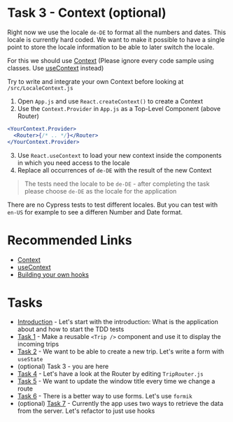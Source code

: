 # Task 3 - Context (optional)

Right now we use the locale `de-DE` to format all the numbers and dates. This locale is currently hard coded. We want to make it possible to have a single point to store the locale information to be able to later switch the locale.

For this we should use [Context](https://reactjs.org/docs/context.html) (Please ignore every code sample using classes. Use [useContext](https://reactjs.org/docs/hooks-reference.html#usecontext) instead)

Try to write and integrate your own Context before looking at `/src/LocaleContext.js`

1. Open `App.js` and use `React.createContext()` to create a Context
2. Use the `Context.Provider` in `App.js` as a Top-Level Component (above Router)

```jsx
<YourContext.Provider>
  <Router>{/* .. */}</Router>
</YourContext.Provider>
```

3. Use `React.useContext` to load your new context inside the components in which you need access to the locale
4. Replace all occurrences of `de-DE` with the result of the new Context

> The tests need the locale to be `de-DE` - after completing the task please choose `de-DE` as the locale for the application

There are no Cypress tests to test different locales. But you can test with `en-US` for example to see a differen Number and Date format.

# Recommended Links

- [Context](https://reactjs.org/docs/context.html)
- [useContext](https://reactjs.org/docs/hooks-reference.html#usecontext)
- [Building your own hooks](https://reactjs.org/docs/hooks-custom.html)

# Tasks

- [Introduction](https://github.com/ankri/react-workshop/blob/master/tasks/Task-0.md) - Let's start with the introduction: What is the application about and how to start the TDD tests
- [Task 1](https://github.com/ankri/react-workshop/blob/master/tasks/Task-1.md) - Make a reusable `<Trip />` component and use it to display the incoming trips
- [Task 2](https://github.com/ankri/react-workshop/blob/master/tasks/Task-2.md) - We want to be able to create a new trip. Let's write a form with `useState`
- (optional) Task 3 - you are here
- [Task 4](https://github.com/ankri/react-workshop/blob/master/tasks/Task-4.md) - Let's have a look at the Router by editing `TripRouter.js`
- [Task 5](https://github.com/ankri/react-workshop/blob/master/tasks/Task-5.md) - We want to update the window title every time we change a route
- [Task 6](https://github.com/ankri/react-workshop/blob/master/tasks/Task-6.md) - There is a better way to use forms. Let's use `formik`
- (optional) [Task 7](https://github.com/ankri/react-workshop/blob/master/tasks/Task-7.md) - Currently the app uses two ways to retrieve the data from the server. Let's refactor to just use hooks
